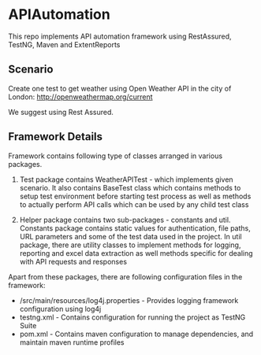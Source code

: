 # APIAutomation
This repo implements API automation framework using RestAssured, TestNG, Maven and ExtentReports

## Scenario
Create one test to get weather using Open Weather API in the city of London: 
http://openweathermap.org/current 

We suggest using Rest Assured.


## Framework Details

Framework contains following type of classes arranged in various packages.

1. Test package contains WeatherAPITest - which implements given scenario. 
It also contains BaseTest class which contains methods to setup test environment before starting test process as well as methods 
to actually perform API calls which can be used by any child test class

2. Helper package contains two sub-packages - constants and util. 
Constants package contains static values for authentication, file paths, URL parameters and some of the test data used in the project. 
In util package, there are utility classes to implement methods for logging, reporting and excel data extraction as well methods specific 
for dealing with API requests and responses

Apart from these packages, there are following configuration files in the framework: 
 - /src/main/resources/log4j.properties - Provides logging framework configuration using log4j 
 - testng.xml - Contains configuration for running the project as TestNG Suite 
 - pom.xml - Contains maven configuration to manage dependencies, and maintain maven runtime profiles
